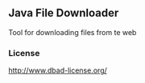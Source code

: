 ## Java File Downloader
Tool for downloading files from te web

### License
http://www.dbad-license.org/
